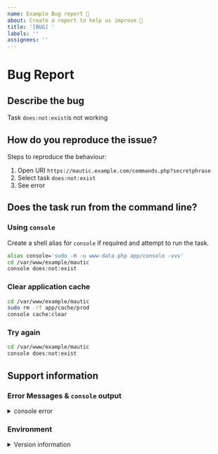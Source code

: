 ```yaml
---
name: Example Bug report 🐜
about: Create a report to help us improve 📝
title: '[BUG] '
labels: ''
assignees: ''
---
```

# Bug Report

<!-- CLICK "Preview" TO SEE THE INSTRUCTIONS IN A MORE READABLE FORMAT -->

## Describe the bug

Task `does:not:exist`is not working

## How do you reproduce the issue?

Steps to reproduce the behaviour:

1. Open URI `https://mautic.example.com/commands.php?secretphrase`
1. Select task `does:not:exist`
1. See error

## Does the task run from the command line?

### Using `console`

Create a shell alias for `console` if required and attempt to run the task.

```bash
alias console='sudo -H -u www-data php app/console -vvv'
cd /var/www/example/mautic
console does:not:exist
```

### Clear application cache

```bash
cd /var/www/example/mautic
sudo rm -rf app/cache/prod
console cache:clear
```

### Try again

```bash
cd /var/www/example/mautic
console does:not:exist
```

## Support information

### Error Messages & `console` output

<details><summary>console error</summary>

```console
$ console does:not:exist

  [Symfony\Component\Console\Exception\CommandNotFoundException]
  There are no commands defined in the "does:not" namespace.

Exception trace:
 () at /var/www/example/mautic/vendor/symfony/console/Application.php:478
 Symfony\Component\Console\Application->findNamespace() at /var/www/example/mautic/vendor/symfony/console/Application.php:512
 Symfony\Component\Console\Application->find() at /var/www/example/mautic/vendor/symfony/framework-bundle/Console/Application.php:94
 Symfony\Bundle\FrameworkBundle\Console\Application->find() at /var/www/example/mautic/vendor/symfony/console/Application.php:190
 Symfony\Component\Console\Application->doRun() at /var/www/example/mautic/vendor/symfony/framework-bundle/Console/Application.php:84
 Symfony\Bundle\FrameworkBundle\Console\Application->doRun() at /var/www/example/mautic/vendor/symfony/console/Application.php:117
 Symfony\Component\Console\Application->run() at /var/www/example/mautic/app/console:41
```

</details>

### Environment

<details><summary>Version information</summary>

Tell us which operating system you are using, as well as which versions of Mautic, PHP, your webserver, and `commands.php`.

Run the following commands and save the data where indicated.

### Version Information

| Software         | Version(s)             | `command`|
| ---------------- | ---------------------- | --- |
| Mautic           | `2.15.2`               | `console | head -n 1`                    |
| PHP              | `7.0`                  | `php -v`                                  |
| nginx?           | `1.16`                 | `nginx -v`                                |
| Operating System | `Ubuntu 16.04`         | `grep -i version /etc/os-release`         |
| Browser?         | `Chrome 76.0.3809.132` | eg [chrome://version/](chrome://version/) |

### Mautic

```text
Mautic version 2.15.2 - app/prod
```

### PHP

```text
PHP 7.0.33-8+ubuntu16.04.1+deb.sury.org+1 (cli) (built: May 31 2019 11:34:07) ( NTS )
Copyright (c) 1997-2017 The PHP Group
Zend Engine v3.0.0, Copyright (c) 1998-2017 Zend Technologies
    with Zend OPcache v7.0.33-8+ubuntu16.04.1+deb.sury.org+1, Copyright (c) 1999-2017, by Zend Technologies
```

### Web Server

```text
nginx version: nginx/1.16.1
built with OpenSSL 1.1.1c  28 May 2019
TLS SNI support enabled
configure arguments: --with-cc-opt='-g -O2 -fPIE -fstack-protector-strong -Wformat -Werror=format-security -fPIC -Wdate-time -D_FORTIFY_SOURCE=2' --with-ld-opt='-Wl,-Bsymbolic-functions -fPIE -pie -Wl,-z,relro -Wl,-z,now -fPIC' --prefix=/usr/share/nginx --conf-path=/etc/nginx/nginx.conf --http-log-path=/var/log/nginx/access.log --error-log-path=/var/log/nginx/error.log --lock-path=/var/lock/nginx.lock --pid-path=/run/nginx.pid --modules-path=/usr/lib/nginx/modules --http-client-body-temp-path=/var/lib/nginx/body --http-fastcgi-temp-path=/var/lib/nginx/fastcgi --http-proxy-temp-path=/var/lib/nginx/proxy --http-scgi-temp-path=/var/lib/nginx/scgi --http-uwsgi-temp-path=/var/lib/nginx/uwsgi --with-debug --with-pcre-jit --with-http_ssl_module --with-http_stub_status_module --with-http_realip_module --with-http_auth_request_module --with-http_v2_module --with-http_dav_module --with-http_slice_module --with-threads --with-http_addition_module --with-http_flv_module --with-http_geoip_module=dynamic --with-http_gunzip_module --with-http_gzip_static_module --with-http_image_filter_module=dynamic --with-http_mp4_module --with-http_perl_module=dynamic --with-http_random_index_module --with-http_secure_link_module --with-http_sub_module --with-http_xslt_module=dynamic --with-mail=dynamic --with-mail_ssl_module --with-stream=dynamic --with-stream_ssl_module --with-stream_ssl_preread_module --add-dynamic-module=/build/nginx-r_oNKP/nginx-1.16.1/debian/modules/http-headers-more-filter --add-dynamic-module=/build/nginx-r_oNKP/nginx-1.16.1/debian/modules/http-auth-pam --add-dynamic-module=/build/nginx-r_oNKP/nginx-1.16.1/debian/modules/http-cache-purge --add-dynamic-module=/build/nginx-r_oNKP/nginx-1.16.1/debian/modules/http-dav-ext --add-dynamic-module=/build/nginx-r_oNKP/nginx-1.16.1/debian/modules/http-ndk --add-dynamic-module=/build/nginx-r_oNKP/nginx-1.16.1/debian/modules/http-echo --add-dynamic-module=/build/nginx-r_oNKP/nginx-1.16.1/debian/modules/http-fancyindex --add-dynamic-module=/build/nginx-r_oNKP/nginx-1.16.1/debian/modules/nchan --add-dynamic-module=/build/nginx-r_oNKP/nginx-1.16.1/debian/modules/http-lua --add-dynamic-module=/build/nginx-r_oNKP/nginx-1.16.1/debian/modules/rtmp --add-dynamic-module=/build/nginx-r_oNKP/nginx-1.16.1/debian/modules/http-uploadprogress --add-dynamic-module=/build/nginx-r_oNKP/nginx-1.16.1/debian/modules/http-upstream-fair --add-dynamic-module=/build/nginx-r_oNKP/nginx-1.16.1/debian/modules/http-subs-filter --add-dynamic-module=/build/nginx-r_oNKP/nginx-1.16.1/debian/modules/ssl-ct --add-dynamic-module=/build/nginx-r_oNKP/nginx-1.16.1/debian/modules/http-geoip2
```

### Operating System

```text
VERSION="16.04.6 LTS (Xenial Xerus)"
VERSION_ID="16.04"
VERSION_CODENAME=xenial
```

</details>
